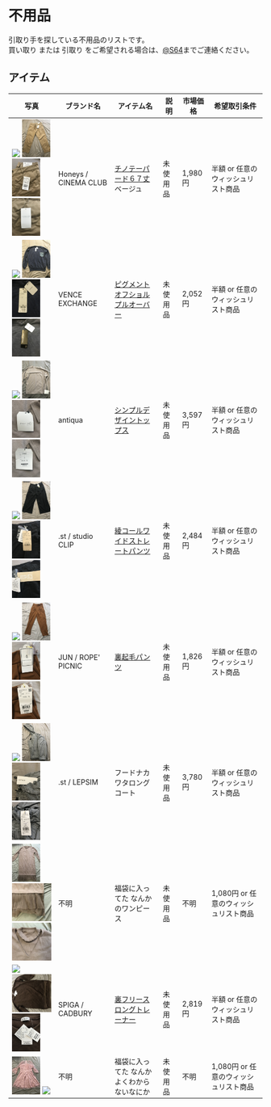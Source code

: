 # 不用品

引取り手を探している不用品のリストです。  
買い取り または 引取り をご希望される場合は、[@S64](http://s64.jp)までご連絡ください。

## アイテム

| 写真 | ブランド名 | アイテム名 | 説明 | 市場価格 | 希望取引条件 |
|------|------------|------------|------|----------|--------------|
| <img src="http://www.img-honeys-onlineshop.com/img/goods/L/5730719696_39.jpg" height="75"/> <img src="2019-03-07 14.37.07.jpg" height="75"/> <img src="2019-03-07 14.37.59.jpg" height="75"/> <img src="2019-03-07 14.38.13.jpg" height="75"/> | Honeys / CINEMA CLUB | [チノテーパード６７丈 ](https://amzn.to/2ER7M9O) ベージュ | 未使用品 | 1,980円 | <span title="990円">半額</span> or 任意のウィッシュリスト商品 |
| <img src="https://shop.r10s.jp/stylife/cabinet/item/767/p58767-01_1.jpg" height="75"/> <img src="2019-03-07 14.40.03.jpg" height="75"/> <img src="2019-03-07 14.40.09.jpg" height="75"/> <img src="2019-03-07 14.40.14.jpg" height="75"/> | VENCE EXCHANGE | [ピグメントオフショルプルオーバー](https://amzn.to/2SQLqdH) | 未使用品 | 2,052円 | <span title="1,026円">半額</span> or 任意のウィッシュリスト商品 |
| <img src="https://c.imgz.jp/699/34951699/34951699B_14_D_500.jpg" height="75"/> <img src="2019-03-07 14.42.03.jpg" height="75"/> <img src="2019-03-07 14.42.12.jpg" height="75"/> <img src="2019-03-07 14.42.15.jpg" height="75"/> | antiqua | [シンプルデザイントップス](http://zozo.jp/shop/antiqua/goods/33951699/) | 未使用品 | 3,597円 | <span title="1,798円">半額</span> or 任意のウィッシュリスト商品 |
| <img src="http://www.dot-st.com/images/studioclip/goods/itemImg280/2803465/item_2803465_main_18_b.jpg" height="75"/> <img src="2019-03-07 14.44.15.jpg" height="75"/> <img src="2019-03-07 14.44.33.jpg" height="75"/> <img src="2019-03-07 14.44.44.jpg" height="75"/> | .st / studio CLIP | [綾コールワイドストレートパンツ](http://www.dot-st.com/studioclip/disp/CSfGoodsPage_001.jsp?ITEM_CD=2803465) | 未使用品 | 2,484円 | <span title="1,242円">半額</span> or 任意のウィッシュリスト商品 |
| <img src="https://img08.magaseek.com/images/item/20181023/501383117025.jpg" height="75"/> <img src="2019-03-07 14.46.15.jpg" height="75"/> <img src="2019-03-07 14.46.36.jpg" height="75"/> <img src="2019-03-07 14.46.43.jpg" height="75"/> | JUN / ROPE' PICNIC | [裏起毛パンツ](https://amzn.to/2TqUGKM) | 未使用品 | 1,826円 | <span title="913円">半額</span> or 任意のウィッシュリスト商品 |
| <img src="http://www.dot-st.com/images/lepsim/goods/itemImg77/778174/item_778174_main_09_b.jpg" height="75"/> <img src="2019-03-07 14.49.09.jpg" height="75"> <img src="2019-03-07 14.49.37.jpg" height="75"/> <img src="2019-03-07 14.49.56.jpg" height="75"/> | .st / LEPSIM | フードナカワタロングコート | 未使用品 | 3,780円 | <span title="1,890円">半額</span> or 任意のウィッシュリスト商品 |
| <img src="2019-03-07 14.51.21.jpg" height="75"/> <img src="2019-03-07 14.51.35.jpg" height="75"/> <img src="2019-03-07 14.51.42.jpg" height="75"/> | 不明 | 福袋に入ってた なんかのワンピース | 未使用品 | 不明 | 1,080円 or 任意のウィッシュリスト商品 |
| <img src="https://c.imgz.jp/708/37753708/37753708b_17_d_500.jpg" height="75"/> <img src="2019-03-07 14.52.55.jpg" height="75"/> <img src="2019-03-07 14.53.15.jpg" height="75"/> | SPIGA / CADBURY | [裏フリースロングトレーナー](http://zozo.jp/shop/spiga/goods-sale/36753708/) | 未使用品 | 2,819円 | <span title="1,409円">半額</span> or 任意のウィッシュリスト商品 |
| <img src="2019-03-07 14.56.00.jpg" height="75"/> <img src="2019-03-07 14.56.12.jpg" height="75"/> | 不明 | 福袋に入ってた なんかよくわからないなにか | 未使用品 | 不明 | 1,080円 or 任意のウィッシュリスト商品 |
